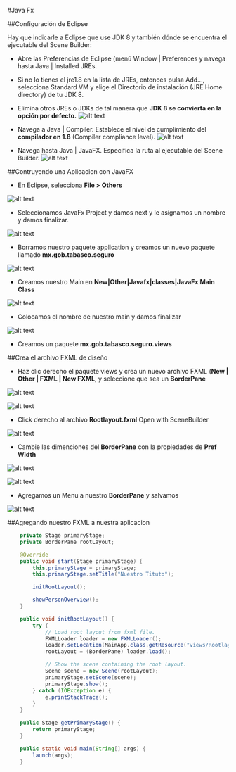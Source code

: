#Java Fx

##Configuración de Eclipse

Hay que indicarle a Eclipse que use JDK 8 y también dónde se encuentra el ejecutable del Scene Builder:

* Abre las Preferencias de Eclipse (menú Window | Preferences y navega hasta Java | Installed JREs.

* Si no lo tienes el jre1.8 en la lista de JREs, entonces pulsa Add..., selecciona Standard VM y elige el Directorio de instalación (JRE Home directory) de tu JDK 8.

* Elimina otros JREs o JDKs de tal manera que **JDK 8 se convierta en la opción por defecto.**
![alt text][2]

* Navega a Java | Compiler. Establece el nivel de cumplimiento del **compilador en 1.8** (Compiler compliance level).
![alt text][3]

* Navega hasta Java | JavaFX. Especifica la ruta al ejecutable del Scene Builder.
![alt text][4]

[1]: https://raw.githubusercontent.com/dramon-z/curso-java/master/Semana10/img/1.png
[2]: https://raw.githubusercontent.com/dramon-z/curso-java/master/Semana10/img/2.png
[3]: https://raw.githubusercontent.com/dramon-z/curso-java/master/Semana10/img/3.png
[4]: https://raw.githubusercontent.com/dramon-z/curso-java/master/Semana10/img/4.png

##Contruyendo una Aplicacion con JavaFX

* En Eclipse, selecciona **File > Others**

![alt text][5]

* Seleccionamos JavaFx Project y damos next y le asignamos un nombre y damos finalizar.

![alt text][6]

* Borramos nuestro paquete application y creamos un nuevo paquete llamado **mx.gob.tabasco.seguro**

![alt text][7]

* Creamos nuestro Main en **New|Other|Javafx|classes|JavaFx Main Class**

![alt text][8]

* Colocamos el nombre de nuestro main y damos finalizar

![alt text][9]

* Creamos un paquete **mx.gob.tabasco.seguro.views**

[5]: https://raw.githubusercontent.com/dramon-z/curso-java/master/Semana10/img/5.png
[6]: https://raw.githubusercontent.com/dramon-z/curso-java/master/Semana10/img/6.png
[7]: https://raw.githubusercontent.com/dramon-z/curso-java/master/Semana10/img/7.png
[8]: https://raw.githubusercontent.com/dramon-z/curso-java/master/Semana10/img/8.png
[9]: https://raw.githubusercontent.com/dramon-z/curso-java/master/Semana10/img/9.png

##Crea el archivo FXML de diseño

* Haz clic derecho el paquete views y crea un nuevo archivo FXML (**New | Other | FXML | New FXML**, y seleccione que sea un **BorderPane**

![alt text][10]

![alt text][11]

* Click derecho al archivo **Rootlayout.fxml** Open with SceneBuilder

![alt text][12]

* Cambie las dimenciones del **BorderPane** con la propiedades de **Pref Width**

![alt text][13]

![alt text][14]

* Agregamos un Menu a nuestro **BorderPane** y salvamos

![alt text][15]

##Agregando nuestro FXML a nuestra aplicacion

```java
 	private Stage primaryStage;
    private BorderPane rootLayout;

    @Override
    public void start(Stage primaryStage) {
        this.primaryStage = primaryStage;
        this.primaryStage.setTitle("Nuestro Tituto");

        initRootLayout();

        showPersonOverview();
    }

    public void initRootLayout() {
        try {
            // Load root layout from fxml file.
            FXMLLoader loader = new FXMLLoader();
            loader.setLocation(MainApp.class.getResource("views/Rootlayout.fxml"));
            rootLayout = (BorderPane) loader.load();

            // Show the scene containing the root layout.
            Scene scene = new Scene(rootLayout);
            primaryStage.setScene(scene);
            primaryStage.show();
        } catch (IOException e) {
            e.printStackTrace();
        }
    }

    public Stage getPrimaryStage() {
        return primaryStage;
    }

    public static void main(String[] args) {
        launch(args);
    }
```

[10]: https://raw.githubusercontent.com/dramon-z/curso-java/master/Semana10/img/10.png
[11]: https://raw.githubusercontent.com/dramon-z/curso-java/master/Semana10/img/11.png
[12]: https://raw.githubusercontent.com/dramon-z/curso-java/master/Semana10/img/12.png
[13]: https://raw.githubusercontent.com/dramon-z/curso-java/master/Semana10/img/13.png
[14]: https://raw.githubusercontent.com/dramon-z/curso-java/master/Semana10/img/14.png
[15]: https://raw.githubusercontent.com/dramon-z/curso-java/master/Semana10/img/15.png